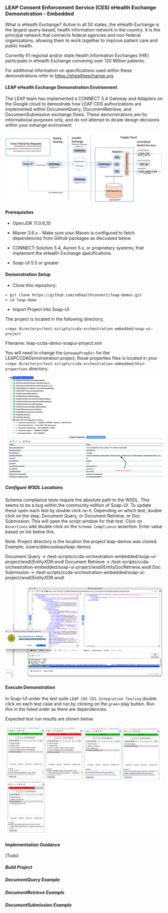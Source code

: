 ### LEAP Consent Enforcement Service (CES) eHealth Exchange Demonstration - Embedded

What is eHealth Exchange?
Active in all 50 states, the eHealth Exchange is the largest query-based, health information network in the country. It is the principal network that connects federal agencies and non-federal organizations, allowing them to work together to improve patient care and public health.

Currently 61 regional and/or state Health Information Exchanges (HIE) participate in eHealth Exchange convering over 120 Million patients.

For additional information on specifications used within these demonstrations refer to https://ehealthexchange.org

#### **LEAP eHealth Exchange Demonstration Environment**

The LEAP team has implemented a CONNECT 5.4 Gateway and Adapters on the Google cloud to demostrate how LEAP CDS authorizations are implemented within DocumentQuery, DocumentRetrieve, and DocumentSubmission exchange flows.  These demonstrations are for informational purposes only, and do not attempt to dicate design decisions within your exhange enviroment.

![eHealth Exchange Test Enviroment](../docs/assets/eHealthExchangeDemoEnv.png?raw=true)

#### Prerequisites

- OpenJDK 11.0.6_10

- Maven 3.6.x -
Make sure your Maven is configured to fetch dependencies from Github packages as discussed below

- CONNECT-Solution 5.4, Aurion 5.x, or proprietary systems, that implement the eHealth Exchange specifications.

- Soap-UI 5.5 or greater

#### **Demonstration Setup**

-  Clone this repository:
```
> git clone https://github.com/sdhealthconnect/leap-demos.git
> cd leap-demo
```

- Import Project Into Soap-UI

The project is located in the following directory;

```
<repo directory>/test-scripts/ccda-orchestration-embedded/soap-ui-project
```
Filename: leap-ccda-demo-soapui-project.xml

You will need to change the `GatewayPropDir` for the LEAPCCDADemonstration project, those properties files is located
in your `<repo directory>/test-scripts/ccda-orchestration-embedded/nhin-properties` directory.

![Soap-UI Setup](../docs/assets/soapuiconfig.png?raw=true)

##### **Configure WSDL Locations**
Schema compliance tests require the absolute path to the WSDL.  This seems to be a bug within the community edition of Soap-UI.
To update these open each test by double click on it.  Depending on which test, double click on the step, Document Query, or Document Retrieve, or Doc Submission.  This will open the script window for that test.  Click on `Assertions` add double click on the `Schema Compliance` assertion.  Enter value based on list below this.

Note: Project directory is the location the project leap-demos was cloned.  Example; /users/ddecouteau/leap-demos

Document Query -> <project directory>/test-scripts/ccda-orchestration-embedded/soap-ui-project/wsdl/EntityXDR.wsdl
Document Retrieve -> <project directory>/test-scripts/ccda-orchestration-embedded/soap-ui-project/wsdl/EntityDocRetrieve.wsdl
Doc Submission -> <project directory>/test-scripts/ccda-orchestration-embedded/soap-ui-project/wsdl/EntityXDR.wsdl

![SchemaCompliance](../docs/assets/schemacompliance.png?raw=true)
#### **Execute Demonstration**

In Soap-UI under the test suite `LEAP CDS CES Integration Testing` double click on each test case and run by clicking on the `green` play button.  Run this in the listed order as there are dependencies.

Expected test run results are shown below.

![Soap-UI Results](../docs/assets/ccdatestingresults.png?raw=true)

#### **Implementation Guidance**
(Todo)

##### **Build Project**

##### DocumentQuery Example

##### DocumentRetrieve Example

##### DocumentSubmission Example


